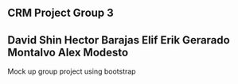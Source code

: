
CRM Project Group 3
---
David Shin
Hector Barajas
Elif Erik
Gerarado Montalvo
Alex Modesto
---

Mock up group project using bootstrap

